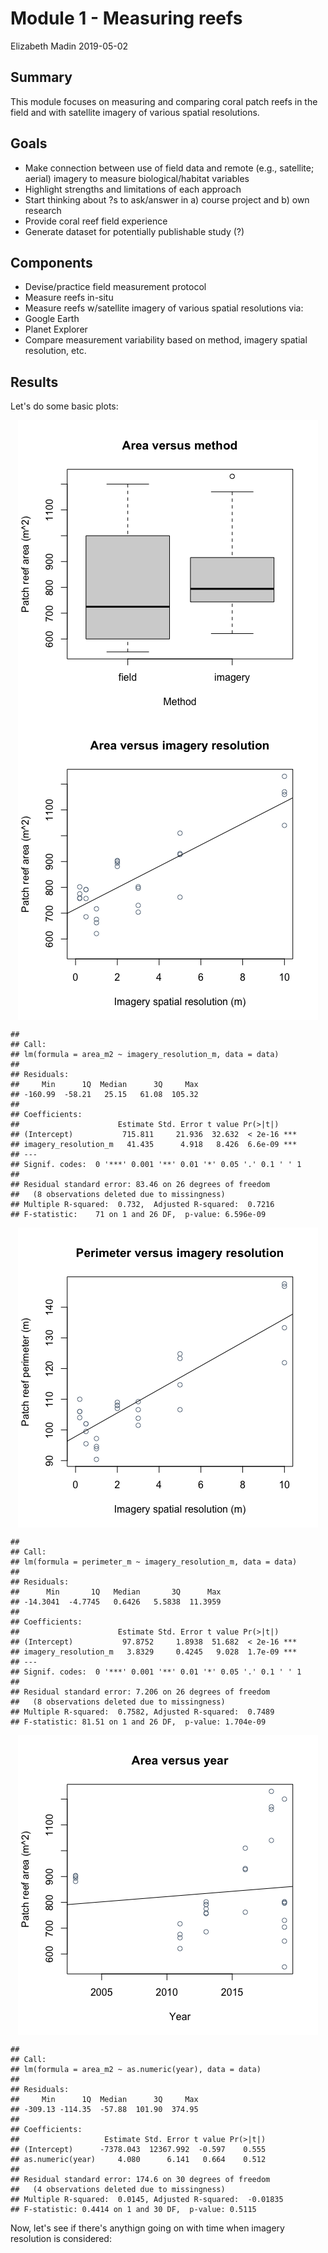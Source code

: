 Module 1 - Measuring reefs
================
Elizabeth Madin
2019-05-02

Summary
-------

This module focuses on measuring and comparing coral patch reefs in the field and with satellite imagery of various spatial resolutions.

Goals
-----

-   Make connection between use of field data and remote (e.g., satellite; aerial) imagery to measure biological/habitat variables
-   Highlight strengths and limitations of each approach
-   Start thinking about ?s to ask/answer in a) course project and b) own research
-   Provide coral reef field experience
-   Generate dataset for potentially publishable study (?)

Components
----------

-   Devise/practice field measurement protocol
-   Measure reefs in-situ
-   Measure reefs w/satellite imagery of various spatial resolutions via:
-   Google Earth
-   Planet Explorer
-   Compare measurement variability based on method, imagery spatial resolution, etc.

Results
-------

Let's do some basic plots:

<img src="Module1_MeasuringReefs_files/figure-markdown_github/data explore-1-1.png" style="display: block; margin: auto;" /><img src="Module1_MeasuringReefs_files/figure-markdown_github/data explore-1-2.png" style="display: block; margin: auto;" />

    ## 
    ## Call:
    ## lm(formula = area_m2 ~ imagery_resolution_m, data = data)
    ## 
    ## Residuals:
    ##     Min      1Q  Median      3Q     Max 
    ## -160.99  -58.21   25.15   61.08  105.32 
    ## 
    ## Coefficients:
    ##                      Estimate Std. Error t value Pr(>|t|)    
    ## (Intercept)           715.811     21.936  32.632  < 2e-16 ***
    ## imagery_resolution_m   41.435      4.918   8.426  6.6e-09 ***
    ## ---
    ## Signif. codes:  0 '***' 0.001 '**' 0.01 '*' 0.05 '.' 0.1 ' ' 1
    ## 
    ## Residual standard error: 83.46 on 26 degrees of freedom
    ##   (8 observations deleted due to missingness)
    ## Multiple R-squared:  0.732,  Adjusted R-squared:  0.7216 
    ## F-statistic:    71 on 1 and 26 DF,  p-value: 6.596e-09

<img src="Module1_MeasuringReefs_files/figure-markdown_github/data explore-1-3.png" style="display: block; margin: auto;" />

    ## 
    ## Call:
    ## lm(formula = perimeter_m ~ imagery_resolution_m, data = data)
    ## 
    ## Residuals:
    ##      Min       1Q   Median       3Q      Max 
    ## -14.3041  -4.7745   0.6426   5.5838  11.3959 
    ## 
    ## Coefficients:
    ##                      Estimate Std. Error t value Pr(>|t|)    
    ## (Intercept)           97.8752     1.8938  51.682  < 2e-16 ***
    ## imagery_resolution_m   3.8329     0.4245   9.028  1.7e-09 ***
    ## ---
    ## Signif. codes:  0 '***' 0.001 '**' 0.01 '*' 0.05 '.' 0.1 ' ' 1
    ## 
    ## Residual standard error: 7.206 on 26 degrees of freedom
    ##   (8 observations deleted due to missingness)
    ## Multiple R-squared:  0.7582, Adjusted R-squared:  0.7489 
    ## F-statistic: 81.51 on 1 and 26 DF,  p-value: 1.704e-09

<img src="Module1_MeasuringReefs_files/figure-markdown_github/data explore-1-4.png" style="display: block; margin: auto;" />

    ## 
    ## Call:
    ## lm(formula = area_m2 ~ as.numeric(year), data = data)
    ## 
    ## Residuals:
    ##     Min      1Q  Median      3Q     Max 
    ## -309.13 -114.35  -57.88  101.90  374.95 
    ## 
    ## Coefficients:
    ##                   Estimate Std. Error t value Pr(>|t|)
    ## (Intercept)      -7378.043  12367.992  -0.597    0.555
    ## as.numeric(year)     4.080      6.141   0.664    0.512
    ## 
    ## Residual standard error: 174.6 on 30 degrees of freedom
    ##   (4 observations deleted due to missingness)
    ## Multiple R-squared:  0.0145, Adjusted R-squared:  -0.01835 
    ## F-statistic: 0.4414 on 1 and 30 DF,  p-value: 0.5115

Now, let's see if there's anythign going on with time when imagery resolution is considered:
